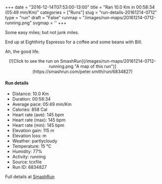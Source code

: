 +++
date = "2016-12-14T07:53:00-13:00"
title = "Ran 10.0 Km in 00:58:34 (05:49 min/Km)"
categories = ["Runs"]
slug = "run-details-20161214-0712"
type = "run"
draft = "False"
runmap = "/images/run-maps/20161214-0712-running.png"
svgmap = '<polyline points="100 54, 97 54, 92 56, 91 56, 87 57, 73 68, 70 71, 53 77, 50 76, 49 75, 48 74, 47 68, 42 65, 36 65, 29 68, 19 65, 16 63, 15 60, 12 55, 0 45, 5 41, 14 39, 17 37, 18 37, 22 36, 29 33, 30 32, 32 31, 40 25, 54 23, 61 27, 61 32, 64 32, 67 45, 71 51, 81 57, 86 55, 90 54, 90 56, 88 57, 85 59, 83 58">'
+++

Some easy miles; but not junk miles. 

End up at Eighthirty Espresso for a coffee and some beans with Bill. 

Ah, the good life. 

<!--more-->

<center>
[![Click to see the run on SmashRun](/images/run-maps/20161214-0712-running.png "A map of this run")](https://smashrun.com/peter.smith/run/6834827)
</center>

#### Run details

* Distance: 10.0 Km
* Duration: 00:58:34
* Average pace: 05:49 min/Km
* Calories: 858 Cal
* Heart rate (ave): 145 bpm
* Heart rate (max): 145 bpm
* Heart rate (min): 145 bpm
* Elevation gain: 115 m
* Elevation loss:  m
* Weather: partlycloudy
* Temperature: 15 &deg;C
* Humidity: 77%
* Activity: running
* Source: tcxfile
* Run ID: 6834827

Full details at [SmashRun](https://smashrun.com/peter.smith/run/6834827)